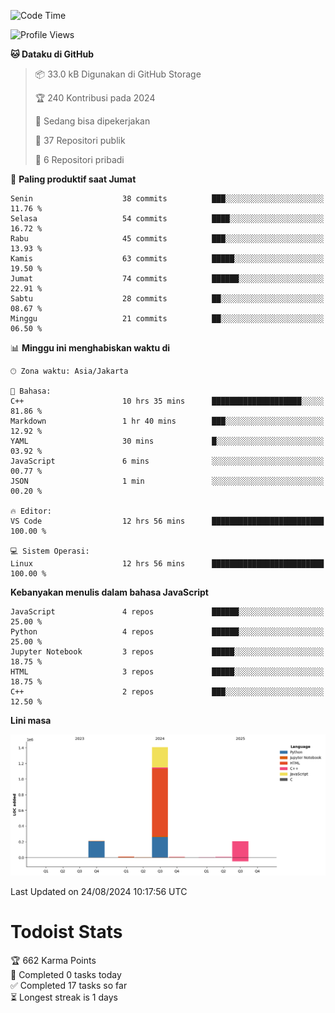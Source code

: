<!--START_SECTION:waka-->
![Code Time](http://img.shields.io/badge/Code%20Time-22%20hrs%2011%20mins-blue)

![Profile Views](http://img.shields.io/badge/Profil%20dilihat-636-blue)

**🐱 Dataku di GitHub** 

> 📦 33.0 kB Digunakan di GitHub Storage 
 > 
> 🏆 240 Kontribusi pada 2024
 > 
> 💼 Sedang bisa dipekerjakan
 > 
> 📜 37 Repositori publik 
 > 
> 🔑 6 Repositori pribadi 
 > 
📅 **Paling produktif saat Jumat** 

```text
Senin                    38 commits          ███░░░░░░░░░░░░░░░░░░░░░░   11.76 % 
Selasa                   54 commits          ████░░░░░░░░░░░░░░░░░░░░░   16.72 % 
Rabu                     45 commits          ███░░░░░░░░░░░░░░░░░░░░░░   13.93 % 
Kamis                    63 commits          █████░░░░░░░░░░░░░░░░░░░░   19.50 % 
Jumat                    74 commits          ██████░░░░░░░░░░░░░░░░░░░   22.91 % 
Sabtu                    28 commits          ██░░░░░░░░░░░░░░░░░░░░░░░   08.67 % 
Minggu                   21 commits          ██░░░░░░░░░░░░░░░░░░░░░░░   06.50 % 
```


📊 **Minggu ini menghabiskan waktu di** 

```text
🕑︎ Zona waktu: Asia/Jakarta

💬 Bahasa: 
C++                      10 hrs 35 mins      ████████████████████░░░░░   81.86 % 
Markdown                 1 hr 40 mins        ███░░░░░░░░░░░░░░░░░░░░░░   12.92 % 
YAML                     30 mins             █░░░░░░░░░░░░░░░░░░░░░░░░   03.92 % 
JavaScript               6 mins              ░░░░░░░░░░░░░░░░░░░░░░░░░   00.77 % 
JSON                     1 min               ░░░░░░░░░░░░░░░░░░░░░░░░░   00.20 % 

🔥 Editor: 
VS Code                  12 hrs 56 mins      █████████████████████████   100.00 % 

💻 Sistem Operasi: 
Linux                    12 hrs 56 mins      █████████████████████████   100.00 % 
```

**Kebanyakan menulis dalam bahasa JavaScript** 

```text
JavaScript               4 repos             ██████░░░░░░░░░░░░░░░░░░░   25.00 % 
Python                   4 repos             ██████░░░░░░░░░░░░░░░░░░░   25.00 % 
Jupyter Notebook         3 repos             █████░░░░░░░░░░░░░░░░░░░░   18.75 % 
HTML                     3 repos             █████░░░░░░░░░░░░░░░░░░░░   18.75 % 
C++                      2 repos             ███░░░░░░░░░░░░░░░░░░░░░░   12.50 % 
```



**Lini masa**

![Lines of Code chart](https://raw.githubusercontent.com/yusuf601/yusuf601/main/assets/bar_graph.png)


 Last Updated on 24/08/2024 10:17:56 UTC
<!--END_SECTION:waka-->
# Todoist Stats

<!-- TODO-IST:START -->
🏆  662 Karma Points           
🌸  Completed 0 tasks today           
✅  Completed 17 tasks so far           
⏳  Longest streak is 1 days
<!-- TODO-IST:END -->
